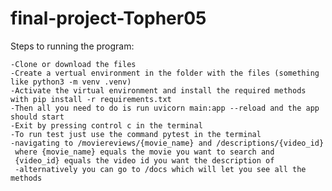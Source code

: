# final-project-Topher05

Steps to running the program:

	-Clone or download the files
	-Create a vertual environment in the folder with the files (something like python3 -m venv .venv)
	-Activate the virtual environment and install the required methods with pip install -r requirements.txt
	-Then all you need to do is run uvicorn main:app --reload and the app should start 
	-Exit by pressing control c in the terminal
	-To run test just use the command pytest in the terminal
	-navigating to /moviereviews/{movie_name} and /descriptions/{video_id}
	 where {movie_name} equals the movie you want to search and 
	 {video_id} equals the video id you want the description of
	 -alternatively you can go to /docs which will let you see all the methods
